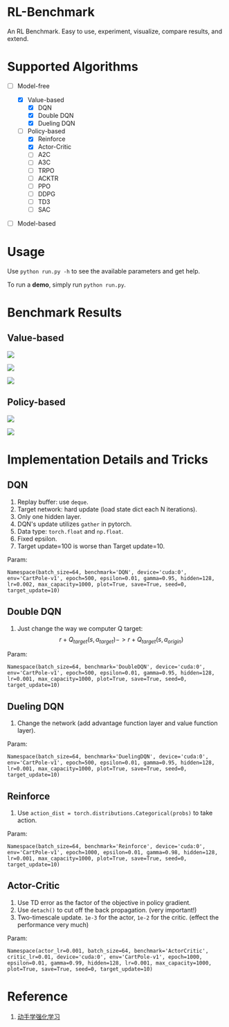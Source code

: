 # RL-Benchmark
An RL Benchmark. Easy to use, experiment, visualize, compare results, and extend.

# Supported Algorithms
- [ ] Model-free
    - [x] Value-based
        - [x] DQN
        - [x] Double DQN
        - [x] Dueling DQN
    - [ ] Policy-based
        - [x] Reinforce
        - [x] Actor-Critic
        - [ ] A2C
        - [ ] A3C
        - [ ] TRPO
        - [ ] ACKTR
        - [ ] PPO
        - [ ] DDPG
        - [ ] TD3
        - [ ] SAC
- [ ] Model-based



# Usage
Use `python run.py -h` to see the available parameters and get help.

To run a **demo**, simply run `python run.py`.

# Benchmark Results
## Value-based
![](./result/DQN_CartPole-v1.png)

![](./result/DoubleDQN_CartPole-v1.png)

![](./result/DuelingDQN_CartPole-v1.png)

## Policy-based
![](./result/Reinforce_CartPole-v1.png)

![](./result/ActorCritic_CartPole-v1.png)

# Implementation Details and Tricks
## DQN
1. Replay buffer: use `deque`.
2. Target network: hard update (load state dict each N iterations).
3. Only one hidden layer.
4. DQN's update utilizes `gather` in pytorch.
5. Data type: `torch.float` and `np.float`.
6. Fixed epsilon.
7. Target update=100 is worse than Target update=10.

Param:
```
Namespace(batch_size=64, benchmark='DQN', device='cuda:0', env='CartPole-v1', epoch=500, epsilon=0.01, gamma=0.95, hidden=128, lr=0.002, max_capacity=1000, plot=True, save=True, seed=0, target_update=10)
```
## Double DQN
1. Just change the way we computer Q target: $$r + Q_{target}(s, a_{target}) -> r + Q_{target}(s, a_{origin})$$

Param:
```
Namespace(batch_size=64, benchmark='DoubleDQN', device='cuda:0', env='CartPole-v1', epoch=500, epsilon=0.01, gamma=0.95, hidden=128, lr=0.001, max_capacity=1000, plot=True, save=True, seed=0, target_update=10)
```

## Dueling DQN
1. Change the network (add advantage function layer and value function layer).

Param:
```
Namespace(batch_size=64, benchmark='DuelingDQN', device='cuda:0', env='CartPole-v1', epoch=500, epsilon=0.01, gamma=0.95, hidden=128, lr=0.001, max_capacity=1000, plot=True, save=True, seed=0, target_update=10)
```

## Reinforce
1. Use `action_dist = torch.distributions.Categorical(probs)` to take action.

Param:
```
Namespace(batch_size=64, benchmark='Reinforce', device='cuda:0', env='CartPole-v1', epoch=1000, epsilon=0.01, gamma=0.98, hidden=128, lr=0.001, max_capacity=1000, plot=True, save=True, seed=0, target_update=10)
```
## Actor-Critic
1. Use TD error as the factor of the objective in policy gradient.
2. Use `detach()` to cut off the back propagation. (very important!)
3. Two-timescale update. `1e-3` for the actor, `1e-2` for the critic. (effect the performance very much)

Param:
```
Namespace(actor_lr=0.001, batch_size=64, benchmark='ActorCritic', critic_lr=0.01, device='cuda:0', env='CartPole-v1', epoch=1000, epsilon=0.01, gamma=0.99, hidden=128, lr=0.001, max_capacity=1000, plot=True, save=True, seed=0, target_update=10)
```

# Reference
1. [动手学强化学习](https://hrl.boyuai.com/)
